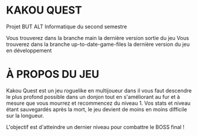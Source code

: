 # KAKOU QUEST
Projet BUT ALT Informatique du second semestre

Vous trouverez dans la branche main la dernière version sortie du jeu
Vous trouverez dans la branche up-to-date-game-files la dernière version du jeu en développement

# À PROPOS DU JEU

Kakou Quest est un jeu roguelike en multijoueur dans il vous faut descendre le plus profond possible dans un donjon tout en s'améliorant au fur et à mesure que vous mourrez et recommencez du niveau 1. 
Vos stats et niveau étant sauvegardés après la mort, le jeu devient de moins en moins difficile sur la longueur.

L'objectif est d'atteindre un dernier niveau pour combattre le BOSS final !
